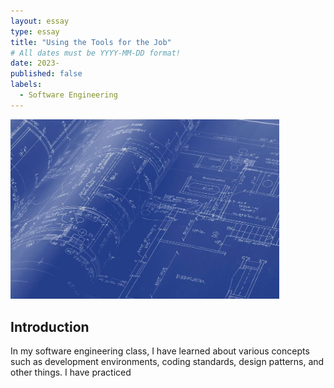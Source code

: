 ```yaml
---
layout: essay
type: essay
title: "Using the Tools for the Job"
# All dates must be YYYY-MM-DD format!
date: 2023-
published: false
labels:
  - Software Engineering
---
```


<img width="430px" class="rounded float-start pe-4" src="../img/reusability/blueprint-image.jpg">

## Introduction

In my software engineering class, I have learned about various concepts such as development environments, coding standards, design patterns, and other things. I have practiced 